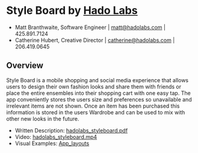 
# Style Board by [Hado Labs](http://hadolabs.com)

* Matt Branthwaite, Software Engineer  |  [matt@hadolabs.com](mailto:matt@hadolabs.com)  |  425.891.7124
* Catherine Hubert, Creative Director  |  [catherine@hadolabs.com](mailto:catherine@hadolabs.com)  |  206.419.0645	

## Overview
Style Board is a mobile shopping and social media experience that allows users to design their own fashion looks and share them with friends or place the entire ensembles into their shopping cart with one easy tap. The app conveniently stores the users size and preferences so unavailable and irrelevant items are not shown. Once an item has been purchased this information is stored in the users Wardrobe and can be used to mix with other new looks in the future.

* Written Description: [hadolabs_styleboard.pdf](/create-a-directory-inside-here-with-your-entry/hadolabs/hadolabs_styleboard.pdf)
* Video: [hadolabs_styleboard.mp4](/hadolabs_styleboard.mp4)
* Visual Examples: [App_layouts](/App_layouts)